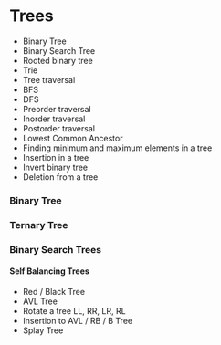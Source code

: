 # Trees
- Binary Tree
- Binary Search Tree
- Rooted binary tree
- Trie
- Tree traversal
- BFS
- DFS
- Preorder traversal
- Inorder traversal
- Postorder traversal
- Lowest Common Ancestor
- Finding minimum and maximum elements in a tree
- Insertion in a tree
- Invert binary tree
- Deletion from a tree

### Binary Tree

### Ternary Tree

### Binary Search Trees

#### Self Balancing Trees
- Red / Black Tree
- AVL Tree
- Rotate a tree LL, RR, LR, RL
- Insertion to AVL / RB / B Tree
- Splay Tree
